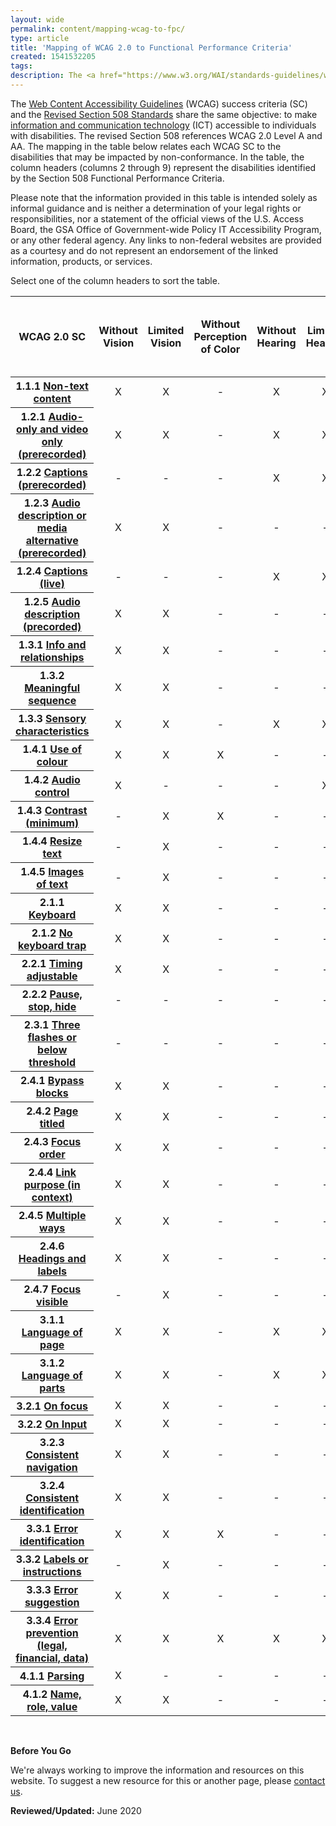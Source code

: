 ```yaml
---
layout: wide
permalink: content/mapping-wcag-to-fpc/
type: article
title: 'Mapping of WCAG 2.0 to Functional Performance Criteria'
created: 1541532205
tags:
description: The <a href="https://www.w3.org/WAI/standards-guidelines/wcag/">Web Content Accessibility Guidelines</a> (WCAG) success criteria (SC) and the <a href="https://www.access-board.gov/ict/">Revised Section 508 Standards</a>share the same objective to make <a href="{{ site.baseurl }}/content/glossary#ict">information and communication technology</a> (ICT) accessible to individuals with disabilities.
---
```


<script src="//ajax.googleapis.com/ajax/libs/jquery/1.11.0/jquery.min.js"></script>
<link rel="stylesheet" type="text/css" href="//cdn.datatables.net/1.10.12/css/jquery.dataTables.min.css">
<script src="//cdn.datatables.net/1.10.12/js/jquery.dataTables.min.js"></script>
<link rel="stylesheet" type="text/css" href="https://cdn.datatables.net/responsive/2.2.7/css/responsive.dataTables.css">
<script src="https://cdn.datatables.net/responsive/2.2.7/js/dataTables.responsive.min.js"></script>
<script class="init">
jQuery(document).ready(function() {
jQuery('#example').dataTable( {
     columnDefs: [
       { type: 'natural', targets: [0, 9] }
     ],
"paging":   false,
responsive: true,
fixedHeader: true,
 "language": {
    "search": "Filter:"
  }
  } );
} );

</script>
<style type="text/css">td {
text-align: center;}
input[type="search"]::-webkit-search-cancel-button {
    -webkit-appearance: searchfield-cancel-button;
    float: none;
    border-right: 2px solid;
}
</style>
<p>The <a href="https://nam01.safelinks.protection.outlook.com/?url=https%3A%2F%2Fwww.w3.org%2FWAI%2Fstandards-guidelines%2Fwcag%2F&amp;data=02%7C01%7Ceng%40access-board.gov%7C0e89758ab7d44bd2bfd908d80c77ea9b%7Cfc6093f5e55e4f93b2cf26d0822201c9%7C0%7C0%7C637273056465866606&amp;sdata=Jeg%2Fe4MjUQ5w0sb87L8grSQgq0M4QWEYiBfkpbuIG0w%3D&amp;reserved=0">Web Content Accessibility Guidelines</a> (WCAG) success criteria (SC) and the <a href="https://nam01.safelinks.protection.outlook.com/?url=https%3A%2F%2Fwww.access-board.gov%2Fguidelines-and-standards%2Fcommunications-and-it%2Fabout-the-ict-refresh&amp;data=02%7C01%7Ceng%40access-board.gov%7C0e89758ab7d44bd2bfd908d80c77ea9b%7Cfc6093f5e55e4f93b2cf26d0822201c9%7C0%7C0%7C637273056465876597&amp;sdata=Pzw8NmbnW%2F7gwAb3b92i%2FDZBb3weT7YFdFlekQAlxkY%3D&amp;reserved=0">Revised Section 508 Standards</a> share the same objective: to make <a href="{{ site.baseurl }}/content/glossary#ict">information and communication technology</a> (ICT) accessible to individuals with disabilities. The revised Section 508 references WCAG 2.0 Level A and AA. The mapping in the table below relates each WCAG SC to the disabilities that may be impacted by non-conformance. In the table, the column headers (columns 2 through 9) represent the disabilities identified by the Section 508 Functional Performance Criteria.</p>
<p>Please note that the information provided in this table is intended solely as informal guidance and is neither a determination of your legal rights or responsibilities, nor a statement of the official views of the U.S. Access Board, the GSA Office of Government-wide Policy IT Accessibility Program, or any other federal agency. Any links to non-federal websites are provided as a courtesy and do not represent an endorsement of the linked information, products, or services.</p>
<p>Select one of the column headers to sort the table.</p>


<table class="display" id="example" style="width:100%" summary="An informal guide mapping the relationship between the web accessibility requirements of WCAG 2.0 to the Section 508 Functional Performance Criteria."><thead><tr><th scope="col">WCAG 2.0 SC</th><th scope="col">Without Vision</th><th scope="col">Limited Vision</th><th scope="col">Without Perception of Color</th><th scope="col">Without Hearing</th><th scope="col">Limited Hearing</th><th scope="col">Without Speech</th><th scope="col">Limited Manipulation</th><th scope="col">Limited Reach and Strength</th><th scope="col">Limited Language, Cognitive, and Learning Abilities</th></tr></thead><tbody><tr><th scope="row">1.1.1 <a href="https://www.w3.org/WAI/WCAG21/quickref/?versions=2.0&amp;currentsidebar=%23col_overview&amp;levels=aaa#non-text-content" target="_Non-text">Non-text content</a></th><td>X</td><td>X</td><td>-</td><td>X</td><td>X</td><td>-</td><td>-</td><td>-</td><td>X</td></tr><tr><th scope="row">1.2.1 <a href="https://www.w3.org/WAI/WCAG21/quickref/?versions=2.0&amp;currentsidebar=%23col_overview&amp;levels=aaa#audio-only-and-video-only-prerecorded" target="_wcagqr">Audio-only and video only (prerecorded)</a></th><td>X</td><td>X</td><td>-</td><td>X</td><td>X</td><td>-</td><td>-</td><td>-</td><td>X</td></tr><tr><th scope="row">1.2.2 <a href="https://www.w3.org/WAI/WCAG21/quickref/?versions=2.0&amp;currentsidebar=%23col_overview&amp;levels=aaa#captions-prerecorded" target="_wcagqr">Captions (prerecorded)</a></th><td>-</td><td>-</td><td>-</td><td>X</td><td>X</td><td>-</td><td>-</td><td>-</td><td>X</td></tr><tr><th scope="row">1.2.3 <a href="https://www.w3.org/WAI/WCAG21/quickref/?versions=2.0&amp;currentsidebar=%23col_overview&amp;levels=aaa#audio-description-or-media-alternative-prerecorded" target="_wcagqr">Audio description or media alternative (prerecorded)</a></th><td>X</td><td>X</td><td>-</td><td>-</td><td>-</td><td>-</td><td>-</td><td>-</td><td>X</td></tr><tr><th scope="row">1.2.4 <a href="https://www.w3.org/WAI/WCAG21/quickref/?versions=2.0&amp;currentsidebar=%23col_overview&amp;levels=aaa#captions-live" target="_wcagqr">Captions (live)</a></th><td>-</td><td>-</td><td>-</td><td>X</td><td>X</td><td>-</td><td>-</td><td>-</td><td>X</td></tr><tr><th scope="row">1.2.5 <a href="https://www.w3.org/WAI/WCAG21/quickref/?versions=2.0&amp;currentsidebar=%23col_overview&amp;levels=aaa#audio-description-prerecorded" target="_wcagqr">Audio description (precorded)</a></th><td>X</td><td>X</td><td>-</td><td>-</td><td>-</td><td>-</td><td>-</td><td>-</td><td>X</td></tr><tr><th scope="row">1.3.1 <a href="https://www.w3.org/WAI/WCAG21/quickref/?versions=2.0&amp;currentsidebar=%23col_overview&amp;levels=aaa#info-and-relationships" target="_wcagqr">Info and relationships</a></th><td>X</td><td>X</td><td>-</td><td>-</td><td>-</td><td>-</td><td>-</td><td>-</td><td>X</td></tr><tr><th scope="row">1.3.2 <a href="https://www.w3.org/WAI/WCAG21/quickref/?versions=2.0&amp;currentsidebar=%23col_overview&amp;levels=aaa#meaningful-sequence" target="_wcagqr">Meaningful sequence</a></th><td>X</td><td>X</td><td>-</td><td>-</td><td>-</td><td>-</td><td>-</td><td>-</td><td>X</td></tr><tr><th scope="row">1.3.3 <a href="https://www.w3.org/WAI/WCAG21/quickref/?versions=2.0&amp;currentsidebar=%23col_overview&amp;levels=aaa#sensory-characteristics" target="_wcagqr">Sensory characteristics</a></th><td>X</td><td>X</td><td>-</td><td>X</td><td>X</td><td>-</td><td>-</td><td>-</td><td>X</td></tr><tr><th scope="row">1.4.1 <a href="https://www.w3.org/WAI/WCAG21/quickref/?versions=2.0&amp;currentsidebar=%23col_overview&amp;levels=aaa#use-of-color" target="_wcagqr">Use of colour</a></th><td>X</td><td>X</td><td>X</td><td>-</td><td>-</td><td>-</td><td>-</td><td>-</td><td>X</td></tr><tr><th scope="row">1.4.2 <a href="https://www.w3.org/WAI/WCAG21/quickref/?versions=2.0&amp;currentsidebar=%23col_overview&amp;levels=aaa#audio-control" target="_wcagqr">Audio control</a></th><td>X</td><td>-</td><td>-</td><td>-</td><td>X</td><td>-</td><td>-</td><td>-</td><td>X</td></tr><tr><th scope="row">1.4.3 <a href="https://www.w3.org/WAI/WCAG21/quickref/?versions=2.0&amp;currentsidebar=%23col_overview&amp;levels=aaa#contrast-minimum" target="_wcagqr">Contrast (minimum)</a></th><td>-</td><td>X</td><td>X</td><td>-</td><td>-</td><td>-</td><td>-</td><td>-</td><td>-</td></tr><tr><th scope="row">1.4.4 <a href="https://www.w3.org/WAI/WCAG21/quickref/?versions=2.0&amp;currentsidebar=%23col_overview&amp;levels=aaa#resize-text" target="_wcagqr">Resize text</a></th><td>-</td><td>X</td><td>-</td><td>-</td><td>-</td><td>-</td><td>-</td><td>-</td><td>-</td></tr><tr><th scope="row">1.4.5 <a href="https://www.w3.org/WAI/WCAG21/quickref/?versions=2.0&amp;currentsidebar=%23col_overview&amp;levels=aaa#images-of-text" target="_wcagqr">Images of text</a></th><td>-</td><td>X</td><td>-</td><td>-</td><td>-</td><td>-</td><td>-</td><td>-</td><td>X</td></tr><tr><th scope="row">2.1.1 <a href="https://www.w3.org/WAI/WCAG21/quickref/?versions=2.0&amp;currentsidebar=%23col_overview&amp;levels=aaa#keyboard" target="_wcagqr">Keyboard</a></th><td>X</td><td>X</td><td>-</td><td>-</td><td>-</td><td>-</td><td>X</td><td>-</td><td>X</td></tr><tr><th scope="row">2.1.2 <a href="https://www.w3.org/WAI/WCAG21/quickref/?versions=2.0&amp;currentsidebar=%23col_overview&amp;levels=aaa#no-keyboard-trap" target="_wcagqr">No keyboard trap</a></th><td>X</td><td>X</td><td>-</td><td>-</td><td>-</td><td>-</td><td>X</td><td>-</td><td>-</td></tr><tr><th scope="row">2.2.1 <a href="https://www.w3.org/WAI/WCAG21/quickref/?versions=2.0&amp;currentsidebar=%23col_overview&amp;levels=aaa#timing-adjustable" target="_wcagqr">Timing adjustable</a></th><td>X</td><td>X</td><td>-</td><td>-</td><td>-</td><td>-</td><td>X</td><td>-</td><td>X</td></tr><tr><th scope="row">2.2.2 <a href="https://www.w3.org/WAI/WCAG21/quickref/?versions=2.0&amp;currentsidebar=%23col_overview&amp;levels=aaa#pause-stop-hide" target="_wcagqr">Pause, stop, hide</a></th><td>-</td><td>-</td><td>-</td><td>-</td><td>-</td><td>-</td><td>-</td><td>-</td><td>X</td></tr><tr><th scope="row">2.3.1 <a href="https://www.w3.org/WAI/WCAG21/quickref/?versions=2.0&amp;currentsidebar=%23col_overview&amp;levels=aaa#three-flashes-or-below-threshold" target="_wcagqr">Three flashes or below threshold</a></th><td>-</td><td>-</td><td>-</td><td>-</td><td>-</td><td>-</td><td>-</td><td>-</td><td>-</td></tr><tr><th scope="row">2.4.1 <a href="https://www.w3.org/WAI/WCAG21/quickref/?versions=2.0&amp;currentsidebar=%23col_overview&amp;levels=aaa#bypass-blocks" target="_wcagqr">Bypass blocks</a></th><td>X</td><td>X</td><td>-</td><td>-</td><td>-</td><td>-</td><td>X</td><td>-</td><td>X</td></tr><tr><th scope="row">2.4.2 <a href="https://www.w3.org/WAI/WCAG21/quickref/?versions=2.0&amp;currentsidebar=%23col_overview&amp;levels=aaa#page-titled" target="_wcagqr">Page titled</a></th><td>X</td><td>X</td><td>-</td><td>-</td><td>-</td><td>-</td><td>X</td><td>-</td><td>X</td></tr><tr><th scope="row">2.4.3 <a href="https://www.w3.org/WAI/WCAG21/quickref/?versions=2.0&amp;currentsidebar=%23col_overview&amp;levels=aaa#focus-order" target="_wcagqr">Focus order</a></th><td>X</td><td>X</td><td>-</td><td>-</td><td>-</td><td>-</td><td>X</td><td>-</td><td>X</td></tr><tr><th scope="row">2.4.4 <a href="https://www.w3.org/WAI/WCAG21/quickref/?versions=2.0&amp;currentsidebar=%23col_overview&amp;levels=aaa#link-purpose-in-context" target="_wcagqr">Link purpose (in context)</a></th><td>X</td><td>X</td><td>-</td><td>-</td><td>-</td><td>-</td><td>X</td><td>-</td><td>X</td></tr><tr><th scope="row">2.4.5 <a href="https://www.w3.org/WAI/WCAG21/quickref/?versions=2.0&amp;currentsidebar=%23col_overview&amp;levels=aaa#multiple-ways" target="_wcagqr">Multiple ways</a></th><td>X</td><td>X</td><td>-</td><td>-</td><td>-</td><td>-</td><td>X</td><td>-</td><td>X</td></tr><tr><th scope="row">2.4.6 <a href="https://www.w3.org/WAI/WCAG21/quickref/?versions=2.0&amp;currentsidebar=%23col_overview&amp;levels=aaa#headings-and-labels" target="_wcagqr">Headings and labels</a></th><td>X</td><td>X</td><td>-</td><td>-</td><td>-</td><td>-</td><td>X</td><td>-</td><td>X</td></tr><tr><th scope="row">2.4.7 <a href="https://www.w3.org/WAI/WCAG21/quickref/?versions=2.0&amp;currentsidebar=%23col_overview&amp;levels=aaa#focus-visible" target="_wcagqr">Focus visible</a></th><td>-</td><td>X</td><td>-</td><td>-</td><td>-</td><td>-</td><td>X</td><td>-</td><td>X</td></tr><tr><th scope="row">3.1.1 <a href="https://www.w3.org/WAI/WCAG21/quickref/?versions=2.0&amp;currentsidebar=%23col_overview&amp;levels=aaa#language-of-page" target="_wcagqr">Language of page</a></th><td>X</td><td>X</td><td>-</td><td>X</td><td>X</td><td>-</td><td>-</td><td>-</td><td>X</td></tr><tr><th scope="row">3.1.2 <a href="https://www.w3.org/WAI/WCAG21/quickref/?versions=2.0&amp;currentsidebar=%23col_overview&amp;levels=aaa#language-of-parts" target="_wcagqr">Language of parts</a></th><td>X</td><td>X</td><td>-</td><td>X</td><td>X</td><td>-</td><td>-</td><td>-</td><td>X</td></tr><tr><th scope="row">3.2.1 <a href="https://www.w3.org/WAI/WCAG21/quickref/?versions=2.0&amp;currentsidebar=%23col_overview&amp;levels=aaa#on-focus" target="_wcagqr">On focus</a></th><td>X</td><td>X</td><td>-</td><td>-</td><td>-</td><td>-</td><td>X</td><td>-</td><td>X</td></tr><tr><th scope="row">3.2.2 <a href="https://www.w3.org/WAI/WCAG21/quickref/?versions=2.0&amp;currentsidebar=%23col_overview&amp;levels=aaa#on-input" target="_wcagqr">On Input</a></th><td>X</td><td>X</td><td>-</td><td>-</td><td>-</td><td>-</td><td>-</td><td>-</td><td>X</td></tr><tr><th scope="row">3.2.3 <a href="https://www.w3.org/WAI/WCAG21/quickref/?versions=2.0&amp;currentsidebar=%23col_overview&amp;levels=aaa#consistent-navigation" target="_wcagqr">Consistent navigation</a></th><td>X</td><td>X</td><td>-</td><td>-</td><td>-</td><td>-</td><td>-</td><td>-</td><td>X</td></tr><tr><th scope="row">3.2.4 <a href="https://www.w3.org/WAI/WCAG21/quickref/?versions=2.0&amp;currentsidebar=%23col_overview&amp;levels=aaa#consistent-identification" target="_wcagqr">Consistent identification</a></th><td>X</td><td>X</td><td>-</td><td>-</td><td>-</td><td>-</td><td>X</td><td>-</td><td>X</td></tr><tr><th scope="row">3.3.1 <a href="https://www.w3.org/WAI/WCAG21/quickref/?versions=2.0&amp;currentsidebar=%23col_overview&amp;levels=aaa#error-identification" target="_wcagqr">Error identification</a></th><td>X</td><td>X</td><td>X</td><td>-</td><td>-</td><td>-</td><td>-</td><td>-</td><td>X</td></tr><tr><th scope="row">3.3.2 <a href="https://www.w3.org/WAI/WCAG21/quickref/?versions=2.0&amp;currentsidebar=%23col_overview&amp;levels=aaa#labels-or-instructions" target="_wcagqr">Labels or instructions</a></th><td>-</td><td>X</td><td>-</td><td>-</td><td>-</td><td>-</td><td>-</td><td>-</td><td>X</td></tr><tr><th scope="row">3.3.3 <a href="https://www.w3.org/WAI/WCAG21/quickref/?versions=2.0&amp;currentsidebar=%23col_overview&amp;levels=aaa#error-suggestion" target="_wcagqr">Error suggestion</a></th><td>X</td><td>X</td><td>-</td><td>-</td><td>-</td><td>-</td><td>X</td><td>-</td><td>X</td></tr><tr><th scope="row">3.3.4 <a href="https://www.w3.org/WAI/WCAG21/quickref/?versions=2.0&amp;currentsidebar=%23col_overview&amp;levels=aaa#error-prevention-legal-financial-data" target="_wcagqr">Error prevention (legal, financial, data)</a></th><td>X</td><td>X</td><td>X</td><td>X</td><td>X</td><td>-</td><td>X</td><td>-</td><td>X</td></tr><tr><th scope="row">4.1.1 <a href="https://www.w3.org/WAI/WCAG21/quickref/?versions=2.0&amp;currentsidebar=%23col_overview&amp;levels=aaa#parsing" target="_wcagqr">Parsing</a></th><td>X</td><td>-</td><td>-</td><td>-</td><td>-</td><td>-</td><td>X</td><td>-</td><td>X</td></tr><tr><th scope="row">4.1.2 <a href="https://www.w3.org/WAI/WCAG21/quickref/?versions=2.0&amp;currentsidebar=%23col_overview&amp;levels=aaa#name-role-value" target="_wcagqr">Name, role, value</a></th><td>X</td><td>X</td><td>-</td><td>-</td><td>-</td><td>-</td><td>X</td><td>-</td><td>X</td></tr><!--
 <tr>
        <th scope="row">18. Stylesheet Non-dependence</th>
        <td>1.3.2 Meaningful Sequence</td>
        <td>15.B / 1.3.2-content-order-meaning-CSS-position</td>
        <td>Burgundy</td>
<td>FPurple</td>
      </tr>
  <tr>
        <th scope="row">19. Frames and iFrames</th>
        <td>4.1.2 Name, Role, Value</td>
        <td>12.C / 4.1.2-frame-title</td>
        <td>Burgundy</td>
<td>FPurple</td>
      </tr>
 <tr>
        <th scope="row">19. Frames and iFrames</th>
        <td>4.1.2 Name, Role, Value</td>
        <td>12.D / 4.1.2-iframe-name</td>
        <td>Burgundy</td>
<td>FPurple</td>
      </tr>
 <tr>
        <th scope="row">2. Focus Visible</th>
        <td>2.4.7 Focus Visible</td>
        <td>4.D / 2.4.7-focus-visible</td>
        <td>Burgundy</td>
<td>FPurple</td>
      </tr>
  <tr>
        <th scope="row">20. Alternate Versions</th>
        <td>Conformance Requirement 1. Conformance Level</td>
        <td>1.A / Alt-version-conformant</td>
        <td>Burgundy</td>
<td>FPurple</td>
      </tr>
  <tr>
        <th scope="row">20. Alternate Versions</th>
        <td>Conformance Requirement 1. Conformance Level</td>
        <td>1.B / Alt-version-equivalent</td>
        <td>Burgundy</td>
<td>FPurple</td>
      </tr>
 <tr>
        <th scope="row">20. Alternate Versions</th>
        <td>Conformance Requirement 1. Conformance Level</td>
        <td>1.C / Alt-version-access</td>
        <td>Burgundy</td>
<td>FPurple</td>
      </tr>
 <tr>
        <th scope="row">20. Alternate Versions</th>
        <td>Conformance Requirement 1. Conformance Level</td>
        <td>1.D / Alt-version-nc-access</td>
        <td>Burgundy</td>
<td>FPurple</td>
      </tr>
 <tr>
        <th scope="row">21. Timed Events</th>
        <td>1.4.2 Audio Control</td>
        <td>2.A / 1.4.2-audio-control</td>
        <td>Burgundy</td>
<td>FPurple</td>
      </tr>
 <tr>
        <th scope="row">21. Timed Events</th>
        <td>2.2.1 Timing Adjustable</td>
        <td>8.A / 2.2.1-timing-adjustable</td>
        <td>Burgundy</td>
<td>FPurple</td>
      </tr>
 <tr>
        <th scope="row">21. Timed Events</th>
        <td>2.2.2 Pause, Stop, Hide</td>
        <td>2.B / 2.2.2-blinking-moving-scrolling</td>
        <td>Burgundy</td>
<td>FPurple</td>
      </tr>
 <tr>
        <th scope="row">21. Timed Events</th>
        <td>2.2.2 Pause, Stop, Hide</td>
        <td>2.C / 2.2.2-auto-updating</td>
        <td>Burgundy</td>
<td>FPurple</td>
      </tr>
 <tr>
        <th scope="row">21. Timed Events</th>
        <td>4.1.2 Name, Role, Value</td>
        <td>2.D / 4.1.2-change-notify-auto</td>
        <td>Burgundy</td>
<td>FPurple</td>
      </tr>
 <tr>
        <th scope="row">22. Resize Text</th>
        <td>1.4.4 Resize text</td>
        <td>18.A / 1.4.4-resize-text</td>
        <td>Burgundy</td>
<td>FPurple</td>
      </tr>
 <tr>
        <th scope="row">22. Resize Text</th>
        <td>1.4.4 Resize text</td>
        <td>18.A / 1.4.4-resize-text</td>
        <td>Burgundy</td>
<td>FPurple</td>
      </tr>
 <tr>
        <th scope="row">23. Multiple Ways</th>
        <td>2.4.5 Multiple Ways</td>
        <td>19.A / 2.4.5-multiple-ways</td>
        <td>Burgundy</td>
<td>FPurple</td>
      </tr>
 <tr>
        <th scope="row">24. Parsing</th>
        <td>4.1.1 Parsing</td>
        <td>20.A / 4.1.1-parsing</td>
        <td>Burgundy</td>
<td>FPurple</td>
      </tr>
 <tr>
        <th scope="row">25. Non-Interference</th>
        <td>Conformance Requirement 5. Non-Interference</td>
        <td>1.E / non-interference</td>
        <td>Burgundy</td>
<td>FPurple</td>
      </tr>
 <tr>
        <th scope="row">25. Non-Interference</th>
        <td>Conformance Requirement 5. Non-Interference</td>
        <td>2.A / 1.4.2-audio-control</td>
        <td>Burgundy</td>
<td>FPurple</td>
      </tr>
 <tr>
        <th scope="row">25. Non-Interference</th>
        <td>Conformance Requirement 5. Non-Interference</td>
        <td>2.B / 2.2.2-blinking-moving-scrolling</td>
        <td>Burgundy</td>
<td>FPurple</td>
      </tr>
 <tr>
        <th scope="row">25. Non-Interference</th>
        <td>Conformance Requirement 5. Non-Interference</td>
        <td>2.C / 2.2.2-auto-updating</td>
        <td>Burgundy</td>
<td>FPurple</td>
      </tr>
 <tr>
        <th scope="row">25. Non-Interference</th>
        <td>Conformance Requirement 5. Non-Interference</td>
        <td>3.A / 2.3.1-flashing</td>
        <td>Burgundy</td>
<td>FPurple</td>
      </tr>
 <tr>
        <th scope="row">3. Focus Order</th>
        <td>2.4.3 Focus Order</td>
        <td>4.F / 2.4.3-focus-order-meaning</td>
        <td>Burgundy</td>
<td>FPurple</td>
      </tr>
 <tr>
        <th scope="row">3. Focus Order</th>
        <td>2.4.3 Focus Order</td>
        <td>4.G / 2.4.3-focus-order-reveal</td>
        <td>Burgundy</td>
<td>FPurple</td>
      </tr>
 <tr>
        <th scope="row">3. Focus Order</th>
        <td>2.4.3 Focus Order</td>
        <td>4.H / 2.4.3-focus-order-return</td>
        <td>Burgundy</td>
<td>FPurple</td>
      </tr>
 <tr>
        <th scope="row">3. Focus Order</th>
        <td>3.2.1 On Focus</td>
        <td>4.E / 3.2.1-on-focus</td>
        <td>Burgundy</td>
<td>FPurple</td>
      </tr>
 <tr>
        <th scope="row">4. Repetitive Content</th>
        <td>2.4.1 Bypass Blocks</td>
        <td>9.A / 2.4.1-bypass-function</td>
        <td>Burgundy</td>
<td>FPurple</td>
      </tr>
 <tr>
        <th scope="row">4. Repetitive Content</th>
        <td>3.2.3 Consistent Navigation</td>
        <td>9.B / 3.2.3-consistent- navigation</td>
        <td>Burgundy</td>
<td>FPurple</td>
      </tr>
 <tr>
        <th scope="row">4. Repetitive Content</th>
        <td>3.2.4 Consistent Identification</td>
        <td>9.C / 3.2.4-consistent-identification</td>
        <td>Burgundy</td>
<td>FPurple</td>
      </tr>
 <tr>
        <th scope="row">6. Images</th>
        <td>1.1.1 Non-text Content</td>
        <td>7.A / 1.1.1-meaningful-image-name</td>
        <td>Burgundy</td>
<td>FPurple</td>
      </tr>
 <tr>
        <th scope="row">6. Images</th>
        <td>1.1.1 Non-text Content</td>
        <td>7.B / 1.1.1-decorative-image</td>
        <td>Burgundy</td>
<td>FPurple</td>
      </tr>
 <tr>
        <th scope="row">6. Images</th>
        <td>1.1.1 Non-text Content</td>
        <td>7.C / 1.1.1- decorative-background-image</td>
        <td>Burgundy</td>
<td>FPurple</td>
      </tr>
 <tr>
        <th scope="row">6. Images</th>
        <td>1.1.1 Non-text Content</td>
        <td>7.C / 1.1.1- decorative-background-image</td>
        <td>Burgundy</td>
<td>FPurple</td>
      </tr>
 <tr>
        <th scope="row">6. Images</th>
        <td>1.1.1 Non-text Content</td>
        <td>7.D / 1.1.1-captcha-alternative</td>
        <td>Burgundy</td>
<td>FPurple</td>
      </tr>
 <tr>
        <th scope="row">6. Images</th>
        <td>1.4.5 Images of Text</td>
        <td>7.E / 1.4.5-image-of-text</td>
        <td>Burgundy</td>
<td>FPurple</td>
      </tr>
 <tr>
        <th scope="row">6. Images</th>
        <td>4.1.2 Name, Role, Value</td>
        <td>7.A / 1.1.1-meaningful-image-name</td>
        <td>Burgundy</td>
<td>FPurple</td>
      </tr>
 <tr>
        <th scope="row">6. Images</th>
        <td>4.1.2 Name, Role, Value</td>
        <td>7.B / 1.1.1-decorative-image</td>
        <td>Burgundy</td>
<td>FPurple</td>
      </tr>
 <tr>
        <th scope="row">6. Images</th>
        <td>4.1.2 Name, Role, Value</td>
        <td>7.C / 1.1.1- decorative-background-image</td>
        <td>Burgundy</td>
<td>FPurple</td>
      </tr>
 <tr>
        <th scope="row">6. Images</th>
        <td>4.1.2 Name, Role, Value</td>
        <td>7.D / 1.1.1-captcha-alternative</td>
        <td>Burgundy</td>
<td>FPurple</td>
      </tr>
 <tr>
        <th scope="row">7. Sensory Characteristics</th>
        <td>1.3.3 Sensory Characteristics</td>
        <td>13.B / 1.3.3-sensory-info</td>
        <td>Burgundy</td>
<td>FPurple</td>
      </tr>
 <tr>
        <th scope="row">7. Sensory Characteristics</th>
        <td>1.4.1 Use of Color</td>
        <td>13.A / 1.4.1-color-meaning</td>
        <td>Burgundy</td>
<td>FPurple</td>
      </tr>
 <tr>
        <th scope="row">8. Contrast</th>
        <td>1.4.3 Contrast (Minimum)</td>
        <td>13.C / 1.4.3-contrast</td>
        <td>Burgundy</td>
<td>FPurple</td>
      </tr>
 <tr>
        <th scope="row">9. Flashing</th>
        <td>2.3.1 Three Flashes or Below Threshold</td>
        <td>3.A / 2.3.1-flashing</td>
        <td>Burgundy</td>
<td>FPurple</td>
      </tr>
 <tr>
        <th scope="row">5. Changing Content</th>
        <td>4.1.2 Name, Role, Value</td>
        <td>2.D / 4.1.2-change-notify-auto</td>
        <td>Burgundy</td>
<td>FPurple</td>
      </tr>
 <tr>
        <th scope="row">5. Changing Content</th>
        <td>4.1.2 Name, Role, Value</td>
        <td>5.E / 4.1.2-change-notify-form</td>
        <td>Burgundy</td>
<td>FPurple</td>
      </tr>
 <tr>
        <th scope="row">5. Changing Content</th>
        <td>4.1.2 Name, Role, Value</td>
        <td>6.B / 4.1.2-change-notify-links</td>
        <td>Burgundy</td>
<td>FPurple</td>
      </tr>
 --></tbody></table><p>&nbsp;</p>
<div class="border-base radius-lg border-1px">
  <div class="panel-body padding-3">
    <strong>Before You Go</strong> 
    <p dir="ltr">We&#39;re always working to improve the information and resources on this website. To suggest a new resource for this or another page, please <a class="mailto" href="mailto:section.508@gsa.gov">contact us</a>.</p>
  </div>
</div>
<p><span class="bold"><strong>Reviewed/Updated:</strong>&nbsp;June 2020</span></p><p>&nbsp;</p>